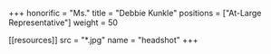 +++
honorific = "Ms."
title = "Debbie Kunkle"
positions = ["At-Large Representative"]
weight = 50

[[resources]]
  src  = "*.jpg"
  name = "headshot"
+++
